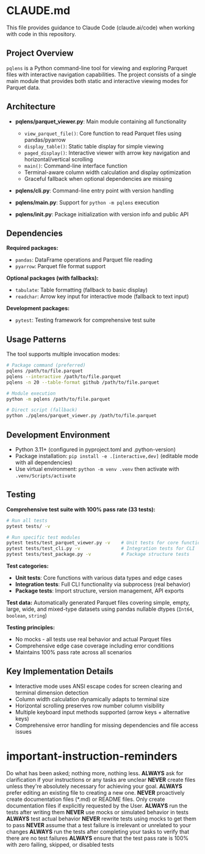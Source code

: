 # CLAUDE.md

This file provides guidance to Claude Code (claude.ai/code) when working with code in this repository.

## Project Overview

`pqlens` is a Python command-line tool for viewing and exploring Parquet files with interactive navigation capabilities. The project consists of a single main module that provides both static and interactive viewing modes for Parquet data.

## Architecture

- **pqlens/parquet_viewer.py**: Main module containing all functionality
  - `view_parquet_file()`: Core function to read Parquet files using pandas/pyarrow
  - `display_table()`: Static table display for simple viewing
  - `paged_display()`: Interactive viewer with arrow key navigation and horizontal/vertical scrolling
  - `main()`: Command-line interface function
  - Terminal-aware column width calculation and display optimization
  - Graceful fallback when optional dependencies are missing

- **pqlens/cli.py**: Command-line entry point with version handling
- **pqlens/__main__.py**: Support for `python -m pqlens` execution
- **pqlens/__init__.py**: Package initialization with version info and public API

## Dependencies

**Required packages:**
- `pandas`: DataFrame operations and Parquet file reading
- `pyarrow`: Parquet file format support

**Optional packages (with fallbacks):**
- `tabulate`: Table formatting (fallback to basic display)
- `readchar`: Arrow key input for interactive mode (fallback to text input)

**Development packages:**
- `pytest`: Testing framework for comprehensive test suite

## Usage Patterns

The tool supports multiple invocation modes:
```bash
# Package command (preferred)
pqlens /path/to/file.parquet
pqlens --interactive /path/to/file.parquet
pqlens -n 20 --table-format github /path/to/file.parquet

# Module execution
python -m pqlens /path/to/file.parquet

# Direct script (fallback)
python ./pqlens/parquet_viewer.py /path/to/file.parquet
```

## Development Environment

- Python 3.11+ (configured in pyproject.toml and .python-version)
- Package installation: `pip install -e .[interactive,dev]` (editable mode with all dependencies)
- Use virtual environment: `python -m venv .venv` then activate with `.venv/Scripts/activate`

## Testing

**Comprehensive test suite with 100% pass rate (33 tests):**
```bash
# Run all tests
pytest tests/ -v

# Run specific test modules
pytest tests/test_parquet_viewer.py -v    # Unit tests for core functions
pytest tests/test_cli.py -v               # Integration tests for CLI
pytest tests/test_package.py -v           # Package structure tests
```

**Test categories:**
- **Unit tests**: Core functions with various data types and edge cases
- **Integration tests**: Full CLI functionality via subprocess (real behavior)
- **Package tests**: Import structure, version management, API exports

**Test data:** Automatically generated Parquet files covering simple, empty, large, wide, and mixed-type datasets using pandas nullable dtypes (`Int64`, `boolean`, `string`)

**Testing principles:**
- No mocks - all tests use real behavior and actual Parquet files
- Comprehensive edge case coverage including error conditions
- Maintains 100% pass rate across all scenarios

## Key Implementation Details

- Interactive mode uses ANSI escape codes for screen clearing and terminal dimension detection
- Column width calculation dynamically adapts to terminal size
- Horizontal scrolling preserves row number column visibility
- Multiple keyboard input methods supported (arrow keys + alternative keys)
- Comprehensive error handling for missing dependencies and file access issues

# important-instruction-reminders
Do what has been asked; nothing more, nothing less.
**ALWAYS** ask for clarification if your instructions or any tasks are unclear
**NEVER** create files unless they're absolutely necessary for achieving your goal.
**ALWAYS** prefer editing an existing file to creating a new one.
**NEVER** proactively create documentation files (*.md) or README files. Only create documentation files if explicitly requested by the User.
**ALWAYS** run the tests after writing them
**NEVER** use mocks or simulated behavior in tests
**ALWAYS** test actual behavior
**NEVER** rewrite tests using mocks to get them to pass
**NEVER** assume that a test failure is irrelevant or unrelated to your changes
**ALWAYS** run the tests after completing your tasks to verify that there are no test failures
**ALWAYS** ensure that the test pass rate is 100% with zero failing, skipped, or disabled tests
